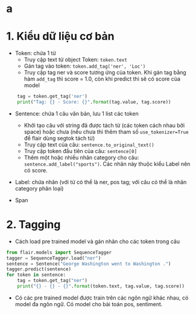 a
=================

# 1. Kiểu dữ liệu cơ bản

* Token: chứa 1 từ
	* Truy cập text từ object Token: ``token.text``
	* Gán tag vào token: ``token.add_tag('ner', 'Loc')``
	* Truy cập tag ner và score tương ứng của token. Khi gán tag bằng hàm ``add_tag`` thì score = 1.0, còn khi predict thì sẽ có score của model
```python
	tag = token.get_tag('ner')
	print("Tag: {} - Score: {}".format(tag.value, tag.score))
```

* Sentence: chứa 1 câu văn bản, lưu 1 list các token
	* Khởi tạo câu với string đã được tách từ (các token cách nhau bởi space) hoặc chưa (nếu chưa thì thêm tham số ``use_tokenizer=True`` để flair dùng segtok tách từ)
	* Truy cập text của câu: ``sentence.to_original_text()``
	* Truy cập token đầu tiên của câu: ``sentence[0]``
	* Thêm một hoặc nhiều nhãn category cho câu: ``sentence.add_label("sports")``. Các nhãn này thuộc kiểu Label nên có score.

* Label: chứa nhãn (với từ có thể là ner, pos tag; với câu có thể là nhãn category phân loại)

* Span

# 2. Tagging

* Cách load pre trained model và gán nhãn cho các token trong câu
```python
from flair.models import SequenceTagger
tagger = SequenceTagger.load("ner")
sentence = Sentence("George Washington went to Washington .")
tagger.predict(sentence)
for token in sentence:
    tag = token.get_tag("ner")
    print("{} - {} - {}".format(token.text, tag.value, tag.score))
```

* Có các pre trained model được train trên các ngôn ngữ khác nhau, có model đa ngôn ngữ. Có model cho bài toán pos, sentiment.
